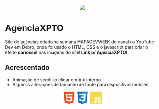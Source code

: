 <div align="center">
  <img src="https://user-images.githubusercontent.com/92189897/153937387-e6b4b166-6e65-42c2-a1a6-676636cb35f6.gif" width="180">
</div>

# AgenciaXPTO
Site de agências criado na semana MAPADEVWEEK do canal no YouTube Dev em Dobro, onde foi usado o HTML, CSS e o javascript para criar o efeito **carrossel** nas imagens do site!
**[Link p/ AgenciaXPTO!](https://pedrohenriquesampaionovaes.github.io/AgenciaXPTO/)**

## Acrescentado
- Animação de scroll ao clicar em link interno
- Algumas alterações de tamanho de fonte para dispositivos mobiles

<div align="center"> 
  <img src="https://raw.githubusercontent.com/devicons/devicon/master/icons/html5/html5-original.svg" width="40" title="HTML5">
  <img src="https://raw.githubusercontent.com/devicons/devicon/master/icons/css3/css3-original.svg" width="40" title="CSS3">
  <img src="https://raw.githubusercontent.com/devicons/devicon/master/icons/javascript/javascript-plain.svg" width="40" title="JavaScript">
</div>

